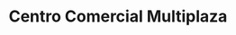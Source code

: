 ---
title: "Centro Comercial Multiplaza"
url: /antiguo-cuscatlan/centro-comercial-multiplaza/
shop: Einkaufszentrum
---